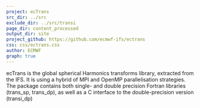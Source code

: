 ```yaml
---
project: ecTrans
src_dir: ../src
exclude_dir: ../src/transi
page_dir: content_processed
output_dir: site
project_github: https://github.com/ecmwf-ifs/ectrans
css: css/ectrans.css
author: ECMWF
graph: true
---
```


ecTrans is the global spherical Harmonics transforms library, extracted from the IFS. It is using a hybrid of MPI and OpenMP parallelisation strategies. The package contains both single- and double precision Fortran libraries (trans_sp, trans_dp), as well as a C interface to the double-precision version (transi_dp)
